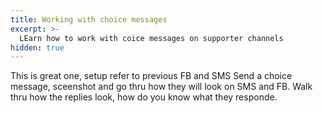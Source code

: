 ```yaml
---
title: Working with choice messages
excerpt: >-
  LEarn how to work with coice messages on supporter channels
hidden: true
---
```


This is great one, 
setup refer to previous FB and SMS
Send a choice message, sceenshot and go thru how they will look on SMS and FB.
Walk thru how the replies look, how do you know what they responde. 
